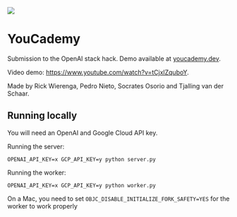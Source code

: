 ![](./.github/banner.png)

# YouCademy

Submission to the OpenAI stack hack. Demo available at [youcademy.dev](https://youcademy.dev).

Video demo: https://www.youtube.com/watch?v=tCjxlZquboY.

Made by Rick Wierenga, Pedro Nieto, Socrates Osorio and Tjalling van der Schaar.

## Running locally

You will need an OpenAI and Google Cloud API key.

Running the server:

```
OPENAI_API_KEY=x GCP_API_KEY=y python server.py
```

Running the worker:

```
OPENAI_API_KEY=x GCP_API_KEY=y python worker.py
```

On a Mac, you need to set `OBJC_DISABLE_INITIALIZE_FORK_SAFETY=YES` for the worker to work properly
